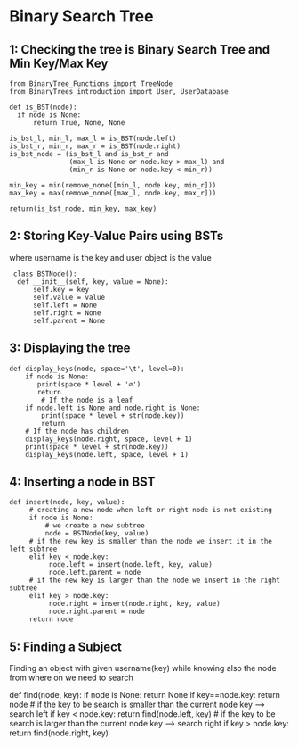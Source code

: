 # Binary Search Tree

## 1: Checking the tree is Binary Search Tree and Min Key/Max Key

    from BinaryTree_Functions import TreeNode
    from BinaryTrees_introduction import User, UserDatabase
   
    def is_BST(node):
      if node is None:
          return True, None, None

    is_bst_l, min_l, max_l = is_BST(node.left)
    is_bst_r, min_r, max_r = is_BST(node.right)
    is_bst_node = (is_bst_l and is_bst_r and
                   (max_l is None or node.key > max_l) and
                   (min_r is None or node.key < min_r))

    min_key = min(remove_none([min_l, node.key, min_r]))
    max_key = max(remove_none([max_l, node.key, max_r]))

    return(is_bst_node, min_key, max_key)
    
   
   
   
## 2: Storing Key-Value Pairs using BSTs 
where username is the key and user object is the value
     
     class BSTNode():
      def __init__(self, key, value = None):
          self.key = key
          self.value = value
          self.left = None
          self.right = None
          self.parent = None


## 3: Displaying the tree
    def display_keys(node, space='\t', level=0):
        if node is None:
           print(space * level + '∅')
           return
            # If the node is a leaf
        if node.left is None and node.right is None:
            print(space * level + str(node.key))
            return
        # If the node has children
        display_keys(node.right, space, level + 1)
        print(space * level + str(node.key))
        display_keys(node.left, space, level + 1)

## 4: Inserting a node in BST
    def insert(node, key, value):
         # creating a new node when left or right node is not existing
         if node is None:
             # we create a new subtree
             node = BSTNode(key, value)
         # if the new key is smaller than the node we insert it in the left subtree
         elif key < node.key:
              node.left = insert(node.left, key, value)
              node.left.parent = node
         # if the new key is larger than the node we insert in the right subtree
         elif key > node.key:
              node.right = insert(node.right, key, value)
              node.right.parent = node
         return node
 
    
## 5: Finding a Subject
Finding an object with given username(key) while knowing also the node from where on we need to search

  def find(node, key):
    if node is None:
        return None
    if key==node.key:
        return node
    # if the key to be search is smaller than the current node key --> search left
    if key < node.key:
        return find(node.left, key)
    # if the key to be search is larger than the current node key --> search right
    if key > node.key:
        return find(node.right, key)

